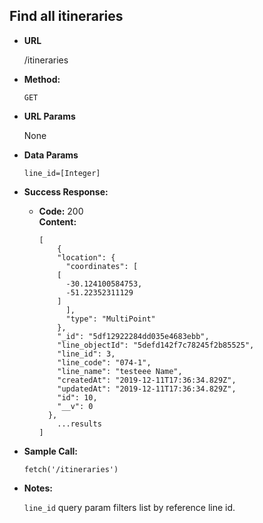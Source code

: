 ## Find all itineraries

* **URL**

    /itineraries

* **Method:**

    `GET`
  
*  **URL Params**

    None 

* **Data Params**

    `line_id=[Integer]`  

* **Success Response:**

  * **Code:** 200 <br />
    **Content:** 
    ```
    [
        {
	    "location": {
	      "coordinates": [
		[
		  -30.124100584753,
		  -51.22352311129
		]
	      ],
	      "type": "MultiPoint"
	    },
	    "_id": "5df12922284dd035e4683ebb",
	    "line_objectId": "5defd142f7c78245f2b85525",
	    "line_id": 3,
	    "line_code": "074-1",
	    "line_name": "testeee Name",
	    "createdAt": "2019-12-11T17:36:34.829Z",
	    "updatedAt": "2019-12-11T17:36:34.829Z",
	    "id": 10,
	    "__v": 0
	  },
        ...results
    ]
    ```
    
* **Sample Call:**

    `fetch('/itineraries')`

* **Notes:**

    `line_id` query param filters list by reference line id.